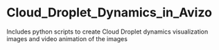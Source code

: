 # Cloud_Droplet_Dynamics_in_Avizo
Includes python scripts to create Cloud Droplet dynamics visualization images and video animation of the images
